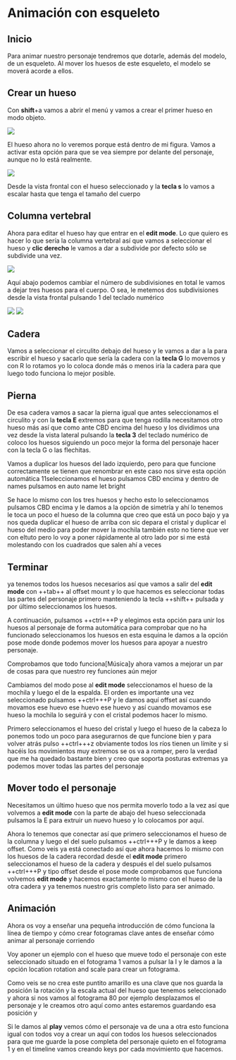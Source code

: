# Animación con esqueleto

## Inicio

Para animar nuestro personaje tendremos que dotarle, además del modelo, de un esqueleto. Al mover los huesos de este esqueleto, el modelo se moverá acorde a ellos.

## Crear un hueso

Con **shift**+a vamos a abrir el menú y vamos a crear el primer hueso en modo objeto.

<img src="media/image67.png" id="image67">

El hueso ahora no lo veremos porque está dentro de mi figura. Vamos a activar esta opción para que se vea siempre por delante del personaje, aunque no lo está realmente.

<img src="media/image68.png" id="image68">

Desde la vista frontal con el hueso seleccionado y la **tecla s** lo vamos a escalar hasta que tenga el tamaño del cuerpo

## Columna vertebral

Ahora para editar el hueso hay que entrar en el **edit mode**. Lo que quiero es hacer lo que sería la columna vertebral así que vamos a seleccionar el hueso y **clic derecho** le vamos a dar a subdivide por defecto sólo se subdivide una vez.

<img src="media/image69.png" id="image69">

Aquí abajo podemos cambiar el número de subdivisiones en total le vamos a dejar tres huesos para el cuerpo. O sea, le metemos dos subdivisiones desde la vista frontal pulsando 1 del teclado numérico 

<img src="media/image70.png" id="image70">

<img src="media/image70.png" id="image71">

## Cadera

Vamos a seleccionar el circulito debajo del hueso y le vamos a dar a la para escribir el hueso y sacarlo que sería la cadera con la **tecla G** lo movemos y con R lo rotamos yo lo coloca donde más o menos iría la cadera para que luego todo funciona lo mejor posible.

## Pierna

De esa cadera vamos a sacar la pierna igual que antes seleccionamos el circulito y con la **tecla E** extremos para que tenga rodilla necesitamos otro hueso más así que como ante CBD encima del hueso y los dividimos una vez desde la vista lateral pulsando la **tecla 3** del teclado numérico de coloco los huesos siguiendo un poco mejor la forma del personaje hacer con la tecla G o las flechitas.

Vamos a duplicar los huesos del lado izquierdo, pero para que funcione correctamente se tienen que renombrar en este caso nos sirve esta opción automática 11seleccionamos el hueso pulsamos CBD encima y dentro de names pulsamos en auto name let bright 

Se hace lo mismo con los tres huesos y hecho esto lo seleccionamos pulsamos CBD encima y le damos a la opción de simetría y ahí lo tenemos le toca un poco el hueso de la columna que creo que está un poco bajo y ya nos queda duplicar el hueso de arriba con sic depara el cristal y duplicar el hueso del medio para poder mover la mochila también esto no tiene que ver con eltuto pero lo voy a poner rápidamente al otro lado por si me está molestando con los cuadrados que salen ahí a veces 

## Terminar

ya tenemos todos los huesos necesarios así que vamos a salir del **edit mode** con ++tab++ al offset mount y lo que hacemos es seleccionar todas las partes del personaje primero manteniendo la tecla ++shift++ pulsada y por último seleccionamos los huesos.

A continuación, pulsamos ++ctrl+++P y elegimos esta opción para unir los huesos al personaje de forma automática para comprobar que no ha funcionado seleccionamos los huesos en esta esquina le damos a la opción pose mode donde podemos mover los huesos para apoyar a nuestro personaje.

Comprobamos que todo funciona[Música]y ahora vamos a mejorar un par de cosas para que nuestro rey funciones aún mejor

Cambiamos del modo pose al **edit mode** seleccionamos el hueso de la mochila y luego el de la espalda. El orden es importante una vez seleccionado pulsamos ++ctrl+++P y le damos aquí offset así cuando movamos ese huevo ese huevo ese huevo y así cuando movamos ese hueso la mochila lo seguirá y con el cristal podemos hacer lo mismo.

Primero seleccionamos el hueso del cristal y luego el hueso de la cabeza lo ponemos todo un poco para asegurarnos de que funcione bien y para volver atrás pulso ++ctrl+++z obviamente todos los ríos tienen un límite y si hacéis los movimientos muy extremos se os va a romper, pero la verdad que me ha quedado bastante bien y creo que soporta posturas extremas ya podemos mover todas las partes del personaje 

## Mover todo el personaje

Necesitamos un último hueso que nos permita moverlo todo a la vez así que volvemos a **edit mode** con la parte de abajo del hueso seleccionada pulsamos la E para extruir un nuevo hueso y lo colocamos por aquí.

Ahora lo tenemos que conectar así que primero seleccionamos el hueso de la columna y luego el del suelo pulsamos ++ctrl+++P y le damos a keep offset. Como veis ya está conectado así que ahora hacemos lo mismo con los huesos de la cadera recordad desde el **edit mode** primero seleccionamos el hueso de la cadera y después el del suelo pulsamos ++ctrl+++P y tipo offset desde el pose mode comprobamos que funciona volvemos **edit mode** y hacemos exactamente lo mismo con el hueso de la otra cadera y ya tenemos nuestro gris completo listo para ser animado. 

## Animación

Ahora os voy a enseñar una pequeña introducción de cómo funciona la línea de tiempo y cómo crear fotogramas clave antes de enseñar cómo animar al personaje corriendo 

Voy aponer un ejemplo con el hueso que mueve todo el personaje con este seleccionado situado en el fotograma 1 vamos a pulsar la I y le damos a la opción location rotation and scale para crear un fotograma.

Como veis se no crea este puntito amarillo es una clave que nos guarda la posición la rotación y la escala actual del hueso que tenemos seleccionado y ahora si nos vamos al fotograma 80 por ejemplo desplazamos el personaje y le creamos otro aquí como antes estaremos guardando esa posición y 

Si le damos al **play** vemos cómo el personaje va de una a otra esto funciona igual con todos voy a crear un aquí con todos los huesos seleccionados para que me guarde la pose completa del personaje quieto en el fotograma 1 y en el timeline vamos creando keys por cada movimiento que hacemos.
